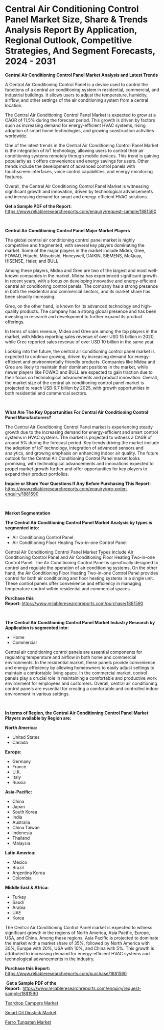 <p><h1>Central Air Conditioning Control Panel Market Size, Share & Trends Analysis Report By Application, Regional Outlook, Competitive Strategies, And Segment Forecasts, 2024 - 2031</h1></p><p><strong>Central Air Conditioning Control Panel Market Analysis and Latest Trends</strong></p>
<p><p>A Central Air Conditioning Control Panel is a device used to control the functions of a central air conditioning system in residential, commercial, and industrial buildings. It allows users to adjust the temperature, humidity, airflow, and other settings of the air conditioning system from a central location.</p><p>The Central Air Conditioning Control Panel Market is expected to grow at a CAGR of 11.5% during the forecast period. This growth is driven by factors such as increasing demand for energy-efficient HVAC systems, rising adoption of smart home technologies, and growing construction activities worldwide. </p><p>One of the latest trends in the Central Air Conditioning Control Panel Market is the integration of IoT technology, allowing users to control their air conditioning systems remotely through mobile devices. This trend is gaining popularity as it offers convenience and energy savings for users. Other trends include the development of advanced control panels with touchscreen interfaces, voice control capabilities, and energy monitoring features.</p><p>Overall, the Central Air Conditioning Control Panel Market is witnessing significant growth and innovation, driven by technological advancements and increasing demand for smart and energy-efficient HVAC solutions.</p></p>
<p><strong>Get a Sample PDF of the Report:&nbsp;</strong> <a href="https://www.reliableresearchreports.com/enquiry/request-sample/1881590">https://www.reliableresearchreports.com/enquiry/request-sample/1881590</a></p>
<p>&nbsp;</p>
<p><strong>Central Air Conditioning Control Panel Major Market Players</strong></p>
<p><p>The global central air conditioning control panel market is highly competitive and fragmented, with several key players dominating the market. Some of the major players in the market include Midea, Gree, FOWAD, Hitachi, Mitsubishi, Honeywell, DAIKIN, SIEMENS, McQuay, HISENSE, Haier, and BULL.</p><p>Among these players, Midea and Gree are two of the largest and most well-known companies in the market. Midea has experienced significant growth in recent years, with a focus on developing innovative and energy-efficient central air conditioning control panels. The company has a strong presence in both the residential and commercial sectors, and its market share has been steadily increasing.</p><p>Gree, on the other hand, is known for its advanced technology and high-quality products. The company has a strong global presence and has been investing in research and development to further expand its product offerings.</p><p>In terms of sales revenue, Midea and Gree are among the top players in the market, with Midea reporting sales revenue of over USD 15 billion in 2020, while Gree reported sales revenue of over USD 10 billion in the same year.</p><p>Looking into the future, the central air conditioning control panel market is expected to continue growing, driven by increasing demand for energy-efficient and environmentally friendly products. Companies like Midea and Gree are likely to maintain their dominant positions in the market, while newer players like FOWAD and BULL are expected to gain traction due to their focus on technological advancements and product innovation. Overall, the market size of the central air conditioning control panel market is projected to reach USD 6.7 billion by 2025, with growth opportunities in both residential and commercial sectors.</p></p>
<p>&nbsp;</p>
<p><strong>What Are The Key Opportunities For Central Air Conditioning Control Panel Manufacturers?</strong></p>
<p><p>The Central Air Conditioning Control Panel market is experiencing steady growth due to the increasing demand for energy-efficient and smart control systems in HVAC systems. The market is projected to witness a CAGR of around 5% during the forecast period. Key trends driving the market include the adoption of IoT technology, integration of advanced sensors and analytics, and growing emphasis on enhancing indoor air quality. The future outlook for the Central Air Conditioning Control Panel market looks promising, with technological advancements and innovations expected to propel market growth further and offer opportunities for key players to expand their product portfolios.</p></p>
<p><strong>Inquire or Share Your Questions If Any Before Purchasing This Report:</strong> <a href="https://www.reliableresearchreports.com/enquiry/pre-order-enquiry/1881590">https://www.reliableresearchreports.com/enquiry/pre-order-enquiry/1881590</a></p>
<p>&nbsp;</p>
<p><strong>Market Segmentation</strong></p>
<p><strong>The Central Air Conditioning Control Panel Market Analysis by types is segmented into:</strong></p>
<p><ul><li>Air Conditioning Control Panel</li><li>Air Conditioning Floor Heating Two-in-one Control Panel</li></ul></p>
<p><p>Central Air Conditioning Control Panel Market Types include Air Conditioning Control Panel and Air Conditioning Floor Heating Two-in-one Control Panel. The Air Conditioning Control Panel is specifically designed to control and regulate the operation of air conditioning systems. On the other hand, the Air Conditioning Floor Heating Two-in-one Control Panel provides control for both air conditioning and floor heating systems in a single unit. These control panels offer convenience and efficiency in managing temperature control within residential and commercial spaces.</p></p>
<p><strong>Purchase this Report:&nbsp;</strong><a href="https://www.reliableresearchreports.com/purchase/1881590">https://www.reliableresearchreports.com/purchase/1881590</a></p>
<p>&nbsp;</p>
<p><strong>The Central Air Conditioning Control Panel Market Industry Research by Application is segmented into:</strong></p>
<p><ul><li>Home</li><li>Commercial</li></ul></p>
<p><p>Central air conditioning control panels are essential components for regulating temperature and airflow in both home and commercial environments. In the residential market, these panels provide convenience and energy efficiency by allowing homeowners to easily adjust settings to maintain a comfortable living space. In the commercial market, control panels play a crucial role in maintaining a comfortable and productive work environment for employees and customers. Overall, central air conditioning control panels are essential for creating a comfortable and controlled indoor environment in various settings.</p></p>
<p>&nbsp;</p>
<p><strong>In terms of Region, the Central Air Conditioning Control Panel Market Players available by Region are:</strong></p>
<p>
    <p> <strong> North America: </strong>
        <ul>
            <li>United States</li>
            <li>Canada</li>
        </ul>
        </p> 
    <p> <strong> Europe: </strong>
        <ul>
            <li>Germany</li>
            <li>France</li>
            <li>U.K.</li>
            <li>Italy</li>
            <li>Russia</li>
        </ul>
        </p> 
    <p> <strong> Asia-Pacific: </strong>
        <ul>
            <li>China</li>
            <li>Japan</li>
            <li>South Korea</li>
            <li>India</li>
            <li>Australia</li>
            <li>China Taiwan</li>
            <li>Indonesia</li>
            <li>Thailand</li>
            <li>Malaysia</li>
        </ul>
        </p> 
    <p> <strong> Latin America: </strong>
        <ul>
            <li>Mexico</li>
            <li>Brazil</li>
            <li>Argentina Korea</li>
            <li>Colombia</li>
        </ul>
        </p> 
    <p> <strong> Middle East & Africa: </strong>
        <ul>
            <li>Turkey</li>
            <li>Saudi</li>
            <li>Arabia</li>
            <li>UAE</li>
            <li>Korea</li>
        </ul>
    </p>
    </p>
<p><p>The Central Air Conditioning Control Panel market is expected to witness significant growth in the regions of North America, Asia Pacific, Europe, USA, and China. Among these regions, Asia Pacific is projected to dominate the market with a market share of 35%, followed by North America with 30%, Europe with 20%, USA with 10%, and China with 5%. This growth is attributed to increasing demand for energy-efficient HVAC systems and technological advancements in the industry.</p></p>
<p><strong>Purchase this Report: </strong><a href="https://www.reliableresearchreports.com/purchase/1881590">https://www.reliableresearchreports.com/purchase/1881590</a></p>
<p>&nbsp;<strong>Get a Sample PDF of the Report:&nbsp;&nbsp;</strong><a href="https://www.reliableresearchreports.com/enquiry/request-sample/1881590">https://www.reliableresearchreports.com/enquiry/request-sample/1881590</a></p>
<p><strong></strong></p>
<p><p><a href="https://www.linkedin.com/pulse/teardrop-campers-market-size-share-amp-trends-analysis-report-bnuif?trackingId=VaZMk2BdaJA%2F99EjgTN3Xg%3D%3D">Teardrop Campers Market</a></p><p><a href="https://www.linkedin.com/pulse/smart-oil-dipstick-market-size-growing-forecasted-period-from-jwiff?trackingId=1nZYEOPCdh9TPN2IOjlZAw%3D%3D">Smart Oil Dipstick Market</a></p><p><a href="https://www.linkedin.com/pulse/ferro-tungsten-market-growth-trends-covid-19-impact-forecasts-tmvbf?trackingId=DP6vYuyXoL5whpTwtv2y6Q%3D%3D">Ferro Tungsten Market</a></p></p>